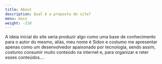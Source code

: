```yaml
---
title: About
description: Qual é a proposta do site?
menu: main
weight: -210
---
```


A ideia inicial do site seria produzir algo como uma base de conhecimento para o autor do mesmo, aliás, meu nome é Sidon e costumo me apresentar apenas como um desenvolvedor apaixonado por tecnologia, sendo assim, costumo consumir muito conteúdo na internet e, para organizar e reter esses conteúdos.... 
